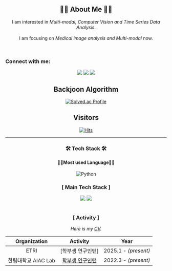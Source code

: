 <div align=center>

 <h2 align="center">👩‍💻 About Me 👩‍💻</h2>
<p align="center">
  I am interested in <em> Multi-modal, Computer Vision and Time Series Data Analysis</em>. 
 <br/><br/>
  I am focusing on <em>Medical image analysis and Multi-modal </em> now.
</p>
<br>

<h3 align="left">Connect with me:</h3>
<p>
  <!-- gmail -->
  <img src="https://img.shields.io/badge/gnsgus190@gmail.com-EA4335?style=flat-square&logo=gmail&logoColor=white"/>
  <!-- Tistory -->
  <a href="https://owinhun.tistory.com/"><img src="https://img.shields.io/badge/Tech Blog-000000?style=flat-square&logo=tistory&logoColor=white"/></a>
  <!-- Instagram -->
  <a href="https://instagram.com/o_whn"><img src="https://img.shields.io/badge/instagram-E4405F?style=flat-square&logo=instagram&logoColor=white"/></a>
</p>
</p>

## Backjoon Algorithm 

[![Solved.ac Profile](http://mazassumnida.wtf/api/v2/generate_badge?boj=owinhun)](https://solved.ac/owinhun/)

## Visitors
[![Hits](https://hits.seeyoufarm.com/api/count/incr/badge.svg?url=https%3A%2F%2Fgithub.com%2Fgjbae1212%2Fowinhun&count_bg=%232A2A35&title_bg=%237D7D7D&icon=&icon_color=%23E7E7E7&title=hits&edge_flat=false)](https://hits.seeyoufarm.com)

---
<h3 align="center">🛠 Tech Stack 🛠</h3>

<h4 align="center"> 👨‍💻Most used Language👨‍💻</h4>

<div align="center" style="text-align:center">
  
  ![Python](https://img.shields.io/badge/python-3670A0?style=for-the-badge&logo=python&logoColor=ffdd54)
 <br>
  
</div>

<h3 align="center">[ Main Tech Stack ]</h3>
<img src="https://img.shields.io/badge/python-3776AB?style=for-the-badge&logo=python&logoColor=white"> 
<img src="https://img.shields.io/badge/pytorch-EE4C2C?style=for-the-badge&logo=pytorch&logoColor=white">
<br>
<br>


<h3 align="center">[ Activity ]</h3>

<em>Here is my [CV](https://github.com/owinhun/owinhun/blob/main/OSH_CV_2025_01_18.pdf).</em>

|Organization|Activity|Year|
|:---:|:---:|:---:|
|ETRI |[학부생 연구인턴]|2025.1 - <em>(present)</em>|
|한림대학교 AIAC Lab |[학부생 연구인턴](https://sites.google.com/site/embeddedsochallymuniv/home)|2022.3 - <em>(present)</em>|
 
<br>
</div>
